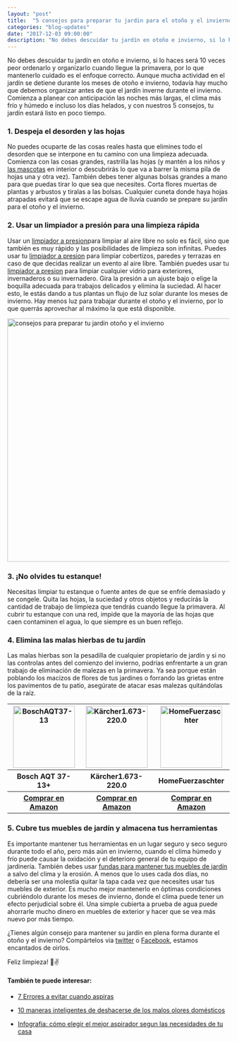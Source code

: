 ```yaml
---
layout: "post"
title:  "5 consejos para preparar tu jardin para el otoño y el invierno "
categories: "blog-updates"
date: "2017-12-03 09:00:00"
description: "No debes descuidar tu jardín en otoño e invierno, si lo haces será 10 veces peor ordenarlo y organizarlo cuando llegue la primavera, por lo que mantenerlo cuidado es el enfoque correcto. "
---
```


No debes descuidar tu jardín en otoño e invierno, si lo haces será 10 veces peor ordenarlo y organizarlo cuando llegue la primavera, por lo que mantenerlo cuidado es el enfoque correcto.
Aunque mucha actividad en el jardín se detiene durante los meses de otoño e invierno, todavía hay mucho que debemos organizar antes de que el jardín inverne durante el invierno. Comienza a planear con anticipación las noches más largas, el clima más frío y húmedo e incluso los días helados, y con nuestros 5 consejos, tu jardín estará listo en poco tiempo.

### 1. Despeja el desorden y las hojas

No puedes ocuparte de las cosas reales hasta que elimines todo el desorden que se interpone en tu camino con una limpieza adecuada. Comienza con las cosas grandes, rastrilla las hojas (y mantén a los niños y [las mascotas](http://localhost:3000/blog-updates/2017/04/27/como-limpiar-4-zonas-que-ocupan-tus-mascotas-en-casa.html) en interior o descubrirás lo que va a barrer la misma pila de hojas una y otra vez). También debes tener algunas bolsas grandes a mano para que puedas tirar lo que sea que necesites.
Corta flores muertas de plantas y arbustos y tiralas a las bolsas. Cualquier cuneta donde haya hojas atrapadas evitará que se escape agua de lluvia cuando se prepare su jardín para el otoño y el invierno.

### 2. Usar un limpiador a presión para una limpieza rápida

Usar un [limpiador a presion](http://amzn.to/2kh7Edg)para limpiar al aire libre no solo es fácil, sino que también es muy rápido y las posibilidades de limpieza son infinitas. Puedes usar tu [limpiador a presion](http://amzn.to/2kh7Edg) para limpiar cobertizos, paredes y terrazas en caso de que decidas realizar un evento al aire libre.
También puedes usar tu [limpiador a presion](http://amzn.to/2kh7Edg) para limpiar cualquier vidrio para exteriores, invernaderos o su invernadero. Gira la presión a un ajuste bajo o elige la boquilla adecuada para trabajos delicados y elimina la suciedad. Al hacer esto, le estás dando a tus plantas un flujo de luz solar durante los meses de invierno. Hay menos luz para trabajar durante el otoño y el invierno, por lo que querrás aprovechar al máximo la que está disponible.

<div class="text-center">
  <img src="{{ site.url }}/assets/img/varias/5-consejos-para-preparar-tu-jardin-para-el-otoño-y-el-invierno.jpg" width="550" height="auto" alt="consejos para preparar tu jardin otoño y el invierno">
</div>

### 3. ¡No olvides tu estanque!

Necesitas limpiar tu estanque o fuente antes de que se enfríe demasiado y se congele. Quita las hojas, la suciedad y otros objetos y reducirás la cantidad de trabajo de limpieza que tendrás cuando llegue la primavera. Al cubrir tu estanque con una red, impide que la mayoría de las hojas que caen contaminen el agua, lo que siempre es un buen reflejo.

### 4. Elimina las malas hierbas de tu jardín

Las malas hierbas son la pesadilla de cualquier propietario de jardín y si no las controlas antes del comienzo del invierno, podrías enfrentarte a un gran trabajo de eliminación de malezas en la primavera. Ya sea porque están poblando los macizos de flores de tus jardines o forrando las grietas entre los pavimentos de tu patio, asegúrate de atacar esas malezas quitándolas de la raíz.

<table class="stack">
  <thead>
    <tr>
      <th width="250" class="text-center"><a href="https://www.amazon.es/Bosch-AQT-37-13-Hidrolimpiadora-370/dp/B00F4TQCEA/ref=as_li_ss_tl?s=lawn-garden&ie=UTF8&qid=1512318784&sr=1-2&keywords=+limpiador+a+presi%C3%B3n&linkCode=ll1&tag=lasaspirad-21&linkId=3e91a5bac53b41bf3680cd6051d1afc8"><img src="{{site.url}}/assets/img/varias/BoschAQT37-13.jpg" width="140" height="auto" alt="BoschAQT37-13"></a></th>
      <th width="250" class="text-center"><a href="https://www.amazon.es/K%C3%A4rcher-1-673-220-0-Hidrolimpiadora-presi%C3%B3n-bares/dp/B00IN44NL2/ref=as_li_ss_tl?s=lawn-garden&ie=UTF8&qid=1512318784&sr=1-3&keywords=+limpiador+a+presi%C3%B3n&linkCode=ll1&tag=lasaspirad-21&linkId=43f05aa7d7d7a152b841dad1b5365b62"><img src="{{site.url}}/assets/img/varias/Kärcher1.673-220.0.jpg" width="140" height="auto" alt="Kärcher1.673-220.0"></a></th>
      <th width="250" class="text-center"><a href="https://www.amazon.es/limpiador-presi%C3%B3n-Terraza-100-Bar-5902533901128/dp/B01MR2XO27/ref=as_li_ss_tl?s=lawn-garden&ie=UTF8&qid=1512318784&sr=1-10&keywords=limpiador+a+presi%C3%B3n&linkCode=ll1&tag=lasaspirad-21&linkId=f4a9eaed68d2eac7a27729272ff76223"><img src="{{site.url}}/assets/img/varias/homefuerzaschter.jpg" width="140" height="auto" alt="HomeFuerzaschter"></a></th>
    </tr>
  </thead>
  <tbody>
     <tr>
      <th>Bosch AQT 37-13+</th>
      <th>Kärcher1.673-220.0</th>
      <th>HomeFuerzaschter</th>
     </tr>
     <tr>
      <th><a class="button" href="https://www.amazon.es/Bosch-AQT-37-13-Hidrolimpiadora-370/dp/B00F4TQCEA/ref=as_li_ss_tl?s=lawn-garden&ie=UTF8&qid=1512318784&sr=1-2&keywords=+limpiador+a+presi%C3%B3n&linkCode=ll1&tag=lasaspirad-21&linkId=3e91a5bac53b41bf3680cd6051d1afc8">Comprar en Amazon</a></th>
        <th><a class="button" href="https://www.amazon.es/K%C3%A4rcher-1-673-220-0-Hidrolimpiadora-presi%C3%B3n-bares/dp/B00IN44NL2/ref=as_li_ss_tl?s=lawn-garden&ie=UTF8&qid=1512318784&sr=1-3&keywords=+limpiador+a+presi%C3%B3n&linkCode=ll1&tag=lasaspirad-21&linkId=43f05aa7d7d7a152b841dad1b5365b62">Comprar en Amazon</a></th>
        <th><a class="button" href="https://www.amazon.es/limpiador-presi%C3%B3n-Terraza-100-Bar-5902533901128/dp/B01MR2XO27/ref=as_li_ss_tl?s=lawn-garden&ie=UTF8&qid=1512318784&sr=1-10&keywords=limpiador+a+presi%C3%B3n&linkCode=ll1&tag=lasaspirad-21&linkId=f4a9eaed68d2eac7a27729272ff76223">Comprar en Amazon</a></th>
    </tr>
  </tbody>
</table>


### 5. Cubre tus muebles de jardín y almacena tus herramientas

Es importante mantener tus herramientas en un lugar seguro y seco seguro durante todo el año, pero más aún en invierno, cuando el clima húmedo y frío puede causar la oxidación y el deterioro general de tu equipo de jardinería. También debes usar [fundas para mantener tus muebles de jardín](http://amzn.to/2Anz8UD) a salvo del clima y la erosión. A menos que lo uses cada dos días, no debería ser una molestia quitar la tapa cada vez que necesites usar tus muebles de exterior. Es mucho mejor mantenerlo en óptimas condiciones cubriéndolo durante los meses de invierno, donde el clima puede tener un efecto perjudicial sobre él. Una simple cubierta a prueba de agua puede ahorrarle mucho dinero en muebles de exterior y hacer que se vea más nuevo por más tiempo.

¿Tienes algún consejo para mantener su jardín en plena forma durante el otoño y el invierno? Compártelos via [twitter](https://twitter.com/Las_aspiradoras) o [Facebook](https://www.facebook.com/Las-aspiradoras-1613965898898284/), estamos encantados de oirlos.

Feliz limpieza! 💪✌️

#### También te puede interesar:

- [7 Errores a evitar cuando aspiras](http://www.lasaspiradoras.com/blog-updates/2017/04/13/7-errores-a-evitar-cuando-aspiras.html)

- [10 maneras inteligentes de deshacerse de los malos olores domésticos](http://www.lasaspiradoras.com/blog-updates/2017/04/20/10-maneras-inteligentes-de-deshacerse-de-los-malos-olores-domesticos.html)

- [Infografia: cómo elegir el mejor aspirador segun las necesidades de tu casa](http://www.lasaspiradoras.com/blog-updates/2017/03/08/infografia-como-elegir-el-mejor-aspirador-segun-las-necesidades-de-tu-casa.html)
